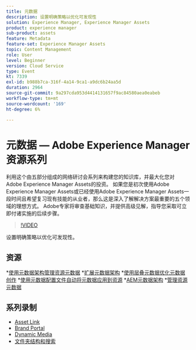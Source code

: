 ```yaml
---
title: 元数据
description: 设置明确策略以优化可发现性
solution: Experience Manager, Experience Manager Assets
product: experience manager
sub-product: assets
feature: Metadata
feature-set: Experience Manager Assets
topic: Content Management
role: User
level: Beginner
version: Cloud Service
type: Event
kt: 7339
exl-id: b988b7ca-316f-4a14-9ca1-a9dc6b24aa5d
duration: 2964
source-git-commit: 9a297cda953d4414131657f9ac84580aea0eabeb
workflow-type: tm+mt
source-wordcount: '169'
ht-degree: 6%

---
```


# 元数据 — Adobe Experience Manager资源系列

利用这个由五部分组成的网络研讨会系列来构建您的知识库，并最大化您对Adobe Experience Manager Assets的投资。 如果您是初次使用Adobe Experience Manager Assets或已经使用Adobe Experience Manager Assets一段时间且希望复习现有技能的从业者，那么这是深入了解解决方案最重要的五个领域的理想方式。 Adobe专家将审查基础知识，并提供高级见解，指导您采取可立即付诸实施的后续步骤。

>[!VIDEO](https://video.tv.adobe.com/v/332134/?quality=12&learn=on&hidetitle=true)

设置明确策略以优化可发现性。

## 资源

*[使用元数据架构管理资源元数据](https://experienceleague.adobe.com/docs/experience-manager-learn/assets/authoring/metadata.html)
*[扩展元数据架构](https://experienceleague.adobe.com/docs/experience-manager-learn/assets/configuring/metadata-schemas.html)
*[使用层叠元数据优化元数据创作](https://experienceleague.adobe.com/docs/experience-manager-learn/assets/metadata/cascade-metadata-feature-video-use.html?lang=zh-Hans)
*[使用元数据配置文件自动将元数据应用到资源](https://experienceleague.adobe.com/docs/experience-manager-learn/assets/configuring/metadata-profiles.html)
*[AEM元数据架构](https://experienceleague.adobe.com/docs/experience-manager-65/assets/administer/metadata-schemas.html?lang=en#administer)
*[管理资源元数据](https://experienceleague.adobe.com/docs/experience-manager-65/assets/using/metadata.html?lang=en#RegisteringacustomnamespacewithinAEM)

## 系列录制

* [Asset Link](asset-link.md)
* [Brand Portal](brand-portal.md)
* [Dynamic Media](dynamic-media.md)
* [文件夹结构和搜索](folder-structure-search.md)
